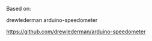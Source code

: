 Based on:

drewlederman arduino-speedometer


https://github.com/drewlederman/arduino-speedometer



